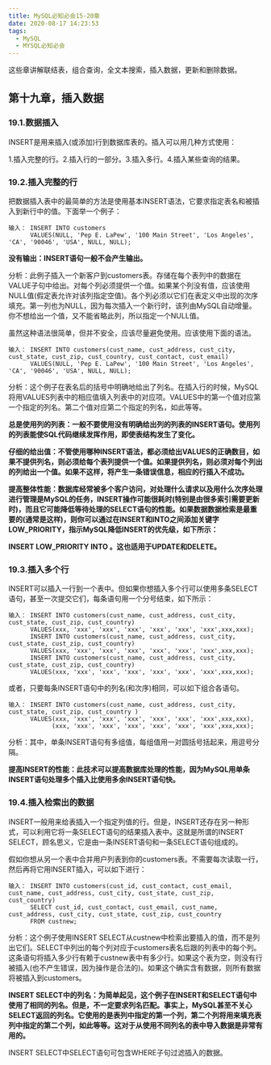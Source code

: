 ```yaml
---
title: MySQL必知必会15-20章
date: 2020-08-17 14:23:53
tags:
  - MySQL
  - MYSQL必知必会
---
```


这些章讲解联结表，组合查询，全文本搜索，插入数据，更新和删除数据。

<!--more-->

## 第十九章，插入数据

### 19.1.数据插入

INSERT是用来插入(或添加)行到数据库表的。插入可以用几种方式使用：

1.插入完整的行。2.插入行的一部分。3.插入多行。4.插入某些查询的结果。

### 19.2.插入完整的行

把数据插入表中的最简单的方法是使用基本INSERT语法，它要求指定表名和被插入到新行中的值。下面举一个例子：

```mysql
输入： INSERT INTO customers
      VALUES(NULL, 'Pep E. LaPew', '100 Main Street', 'Los Angeles', 'CA', '90046', 'USA', NULL, NULL);
```

**没有输出：INSERT语句一般不会产生输出。**

分析：此例子插入一个新客户到customers表。存储在每个表列中的数据在VALUE子句中给出。对每个列必须提供一个值。如果某个列没有值，应该使用NULL值(假定表允许对该列指定空值)。各个列必须以它们在表定义中出现的次序填充。第一列也为NULL，因为每次插入一个新行时，该列由MySQL自动增量。你不想给出一个值，又不能省略此列，所以指定一个NULL值。

虽然这种语法很简单，但并不安全，应该尽量避免使用。应该使用下面的语法。

```mysql
输入： INSERT INTO customers(cust_name, cust_address, cust_city, cust_state, cust_zip, cust_country, cust_contact, cust_email)
      VALUES(NULL, 'Pep E. LaPew', '100 Main Street', 'Los Angeles', 'CA', '90046', 'USA', NULL, NULL);
```

分析：这个例子在表名后的括号中明确地给出了列名。在插入行的时候，MySQL将用VALUES列表中的相应值填入列表中的对应项。VALUES中的第一个值对应第一个指定的列名。第二个值对应第二个指定的列名，如此等等。

**总是使用列的列表：一般不要使用没有明确给出列的列表的INSERT语句。使用列的列表能使SQL代码继续发挥作用，即使表结构发生了变化。**

**仔细的给出值：不管使用哪种INSERT语法，都必须给出VALUES的正确数目，如果不提供列名，则必须给每个表列提供一个值。如果提供列名，则必须对每个列出的列给出一个值。如果不这样，将产生一条错误信息，相应的行插入不成功。**

**提高整体性能：数据库经常被多个客户访问，对处理什么请求以及用什么次序处理进行管理是MySQL的任务，INSERT操作可能很耗时(特别是由很多索引需要更新时)，而且它可能降低等待处理的SELECT语句的性能。如果数据数据检索是最重要的(通常是这样)，则你可以通过在INSERT和INTO之间添加关键字LOW_PRIORITY，指示MySQL降低INSERT的优先级，如下所示：**

**INSERT LOW_PRIORITY INTO       。这也适用于UPDATE和DELETE。**

### 19.3.插入多个行

INSERT可以插入一行到一个表中。但如果你想插入多个行可以使用多条SELECT语句，甚至一次提交它们，每条语句用一个分号结束，如下所示：

```mysql
输入： INSERT INTO customers(cust_name, cust_address, cust_city, cust_state, cust_zip, cust_country)
      VALUES(xxx, 'xxx', 'xxx', 'xxx', 'xxx', 'xxx', 'xxx',xxx,xxx);
      INSERT INTO customers(cust_name, cust_address, cust_city, cust_state, cust_zip, cust_country)
      VALUES(xxx, 'xxx', 'xxx', 'xxx', 'xxx', 'xxx', 'xxx',xxx,xxx);
      INSERT INTO customers(cust_name, cust_address, cust_city, cust_state, cust_zip, cust_country)
      VALUES(xxx, 'xxx', 'xxx', 'xxx', 'xxx', 'xxx', 'xxx',xxx,xxx);
```

或者，只要每条INSERT语句中的列名(和次序)相同，可以如下组合各语句。

```mysql
输入： INSERT INTO customers(cust_name, cust_address, cust_city, cust_state, cust_zip, cust_country )
      VALUES(xxx, 'xxx', 'xxx', 'xxx', 'xxx', 'xxx', 'xxx',xxx,xxx),
            (xxx, 'xxx', 'xxx', 'xxx', 'xxx', 'xxx', 'xxx',xxx,xxx);
```

分析：其中，单条INSERT语句有多组值，每组值用一对圆括号括起来，用逗号分隔。

**提高INSERT的性能：此技术可以提高数据库处理的性能，因为MySQL用单条INSERT语句处理多个插入比使用多余INSERT语句快。**

### 19.4.插入检索出的数据

INSERT一般用来给表插入一个指定列值的行。但是，INSERT还存在另一种形式，可以利用它将一条SELECT语句的结果插入表中。这就是所谓的INSERT SELECT，顾名思义，它是由一条INSERT语句和一条SELECT语句组成的。

假如你想从另一个表中合并用户列表到你的customers表。不需要每次读取一行，然后再将它用INSERT插入，可以如下进行：

```mysql
输入： INSERT INTO customers(cust_id, cust_contact, cust_email, cust_name, cust_address, cust_city, cust_state, cust_zip, cust_country)
      SELECT cust_id, cust_contact, cust_email, cust_name, cust_address, cust_city, cust_state, cust_zip, cust_country
      FROM custnew;
```

分析：这个例子使用INSERT SELECT从custnew中检索出要插入的值，而不是列出它们。SELECT中列出的每个列对应于customers表名后跟的列表中的每个列。这条语句将插入多少行有赖于custnew表中有多少行。如果这个表为空，则没有行被插入(也不产生错误，因为操作是合法的)。如果这个确实含有数据，则所有数据将被插入到customers。

**INSERT SELECT中的列名：为简单起见，这个例子在INSERT和SELECT语句中使用了相同的列名。但是，不一定要求列名匹配。事实上，MySQL甚至不关心SELECT返回的列名。它使用的是表列中指定的第一个列，第二个列将用来填充表列中指定的第二个列，如此等等。这对于从使用不同列名的表中导入数据是非常有用的。**

INSERT SELECT中SELECT语句可包含WHERE子句过滤插入的数据。
